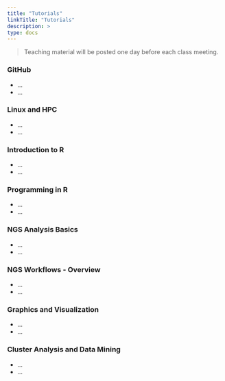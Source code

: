 ```yaml
---
title: "Tutorials"
linkTitle: "Tutorials"
description: >
type: docs
---
```


> Teaching material will be posted one day before each class meeting.

### GitHub

+ ...
+ ...

### Linux and HPC

+ ...
+ ...

### Introduction to R

+ ...
+ ...

### Programming in R

+ ...
+ ...

### NGS Analysis Basics

+ ...
+ ...

### NGS Workflows - Overview

+ ...
+ ...

### Graphics and Visualization

+ ...
+ ...

### Cluster Analysis and Data Mining

+ ...
+ ...
